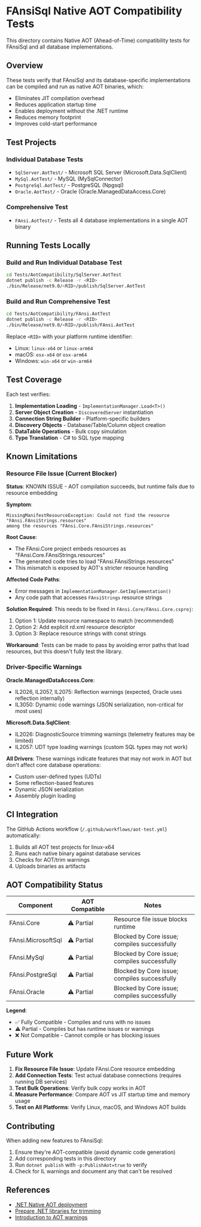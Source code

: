 # FAnsiSql Native AOT Compatibility Tests

This directory contains Native AOT (Ahead-of-Time) compatibility tests for FAnsiSql and all database implementations.

## Overview

These tests verify that FAnsiSql and its database-specific implementations can be compiled and run as native AOT binaries, which:
- Eliminates JIT compilation overhead
- Reduces application startup time
- Enables deployment without the .NET runtime
- Reduces memory footprint
- Improves cold-start performance

## Test Projects

### Individual Database Tests
- `SqlServer.AotTest/` - Microsoft SQL Server (Microsoft.Data.SqlClient)
- `MySql.AotTest/` - MySQL (MySqlConnector)
- `PostgreSql.AotTest/` - PostgreSQL (Npgsql)
- `Oracle.AotTest/` - Oracle (Oracle.ManagedDataAccess.Core)

### Comprehensive Test
- `FAnsi.AotTest/` - Tests all 4 database implementations in a single AOT binary

## Running Tests Locally

### Build and Run Individual Database Test
```bash
cd Tests/AotCompatibility/SqlServer.AotTest
dotnet publish -c Release -r <RID>
./bin/Release/net9.0/<RID>/publish/SqlServer.AotTest
```

### Build and Run Comprehensive Test
```bash
cd Tests/AotCompatibility/FAnsi.AotTest
dotnet publish -c Release -r <RID>
./bin/Release/net9.0/<RID>/publish/FAnsi.AotTest
```

Replace `<RID>` with your platform runtime identifier:
- Linux: `linux-x64` or `linux-arm64`
- macOS: `osx-x64` or `osx-arm64`
- Windows: `win-x64` or `win-arm64`

## Test Coverage

Each test verifies:
1. **Implementation Loading** - `ImplementationManager.Load<T>()`
2. **Server Object Creation** - `DiscoveredServer` instantiation
3. **Connection String Builder** - Platform-specific builders
4. **Discovery Objects** - Database/Table/Column object creation
5. **DataTable Operations** - Bulk copy simulation
6. **Type Translation** - C# to SQL type mapping

## Known Limitations

### Resource File Issue (Current Blocker)

**Status**: KNOWN ISSUE - AOT compilation succeeds, but runtime fails due to resource embedding

**Symptom**:
```
MissingManifestResourceException: Could not find the resource "FAnsi.FAnsiStrings.resources"
among the resources "FAnsi.Core.FAnsiStrings.resources"
```

**Root Cause**:
- The FAnsi.Core project embeds resources as "FAnsi.Core.FAnsiStrings.resources"
- The generated code tries to load "FAnsi.FAnsiStrings.resources"
- This mismatch is exposed by AOT's stricter resource handling

**Affected Code Paths**:
- Error messages in `ImplementationManager.GetImplementation()`
- Any code path that accesses `FAnsiStrings` resource strings

**Solution Required**:
This needs to be fixed in `FAnsi.Core/FAnsi.Core.csproj`:
1. Option 1: Update resource namespace to match (recommended)
2. Option 2: Add explicit rd.xml resource descriptor
3. Option 3: Replace resource strings with const strings

**Workaround**:
Tests can be made to pass by avoiding error paths that load resources, but this doesn't fully test the library.

### Driver-Specific Warnings

**Oracle.ManagedDataAccess.Core**:
- IL2026, IL2057, IL2075: Reflection warnings (expected, Oracle uses reflection internally)
- IL3050: Dynamic code warnings (JSON serialization, non-critical for most uses)

**Microsoft.Data.SqlClient**:
- IL2026: DiagnosticSource trimming warnings (telemetry features may be limited)
- IL2057: UDT type loading warnings (custom SQL types may not work)

**All Drivers**:
These warnings indicate features that may not work in AOT but don't affect core database operations:
- Custom user-defined types (UDTs)
- Some reflection-based features
- Dynamic JSON serialization
- Assembly plugin loading

## CI Integration

The GitHub Actions workflow (`/.github/workflows/aot-test.yml`) automatically:
1. Builds all AOT test projects for linux-x64
2. Runs each native binary against database services
3. Checks for AOT/trim warnings
4. Uploads binaries as artifacts

## AOT Compatibility Status

| Component | AOT Compatible | Notes |
|-----------|---------------|-------|
| FAnsi.Core | ⚠️ Partial | Resource file issue blocks runtime |
| FAnsi.MicrosoftSql | ⚠️ Partial | Blocked by Core issue; compiles successfully |
| FAnsi.MySql | ⚠️ Partial | Blocked by Core issue; compiles successfully |
| FAnsi.PostgreSql | ⚠️ Partial | Blocked by Core issue; compiles successfully |
| FAnsi.Oracle | ⚠️ Partial | Blocked by Core issue; compiles successfully |

**Legend**:
- ✅ Fully Compatible - Compiles and runs with no issues
- ⚠️ Partial - Compiles but has runtime issues or warnings
- ❌ Not Compatible - Cannot compile or has blocking issues

## Future Work

1. **Fix Resource File Issue**: Update FAnsi.Core resource embedding
2. **Add Connection Tests**: Test actual database connections (requires running DB services)
3. **Test Bulk Operations**: Verify bulk copy works in AOT
4. **Measure Performance**: Compare AOT vs JIT startup time and memory usage
5. **Test on All Platforms**: Verify Linux, macOS, and Windows AOT builds

## Contributing

When adding new features to FAnsiSql:
1. Ensure they're AOT-compatible (avoid dynamic code generation)
2. Add corresponding tests in this directory
3. Run `dotnet publish` with `-p:PublishAot=true` to verify
4. Check for IL warnings and document any that can't be resolved

## References

- [.NET Native AOT deployment](https://learn.microsoft.com/en-us/dotnet/core/deploying/native-aot/)
- [Prepare .NET libraries for trimming](https://learn.microsoft.com/en-us/dotnet/core/deploying/trimming/prepare-libraries-for-trimming)
- [Introduction to AOT warnings](https://learn.microsoft.com/en-us/dotnet/core/deploying/native-aot/fixing-warnings)
